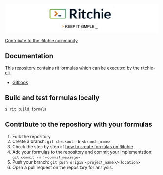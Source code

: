 <img class="special-img-class" src="/docs/img/ritchie-banner.png" />

[Contribute to the Ritchie community](https://github.com/ZupIT/ritchie-formulas/blob/master/CONTRIBUTING.md)

## Documentation

This repository contains rit formulas which can be executed by the [ritchie-cli](https://github.com/ZupIT/ritchie-cli).

- [Gitbook](https://docs.ritchiecli.io)

## Build and test formulas locally

```bash
$ rit build formula
```

## Contribute to the repository with your formulas

1. Fork the repository
2. Create a branch: ` git checkout -b <branch_name> `
3. Check the step by step of [how to create formulas on Ritchie](https://docs.ritchiecli.io/getting-started/creating-formulas)
4. Add your formulas to the repository and commit your implementation: ` git commit -m '<commit_message>' `
5. Push your branch: `git push origin <project_name>/<location>`
6. Open a pull request on the repository for analysis.